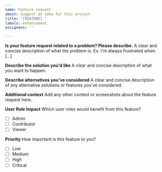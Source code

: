 ```yaml
---
name: Feature request
about: Suggest an idea for this project
title: '[FEATURE] '
labels: enhancement
assignees: ''

---
```


**Is your feature request related to a problem? Please describe.**
A clear and concise description of what the problem is. Ex. I'm always frustrated when [...]

**Describe the solution you'd like**
A clear and concise description of what you want to happen.

**Describe alternatives you've considered**
A clear and concise description of any alternative solutions or features you've considered.

**Additional context**
Add any other context or screenshots about the feature request here.

**User Role Impact**
Which user roles would benefit from this feature?
- [ ] Admin
- [ ] Contributor
- [ ] Viewer

**Priority**
How important is this feature to you?
- [ ] Low
- [ ] Medium
- [ ] High
- [ ] Critical